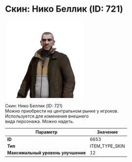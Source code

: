 # Скин: Нико Беллик (ID: 721)

![Item Image](../img/6653.webp?raw=true)

Скин: Нико Беллик (ID: 721)<br>Можно приобрести на центральном рынке у игроков.<br>Используется для изменения внешнего<br>вида персонажа. Можно надеть.


| Параметр | Значение |
|----------|----------|
| **ID** | 6653 |
| **Тип** | ITEM_TYPE_SKIN |
| **Максимальный уровень улучшения** | 12 |

